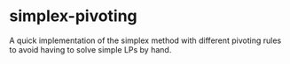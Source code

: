 # simplex-pivoting

A quick implementation of the simplex method with different pivoting rules to avoid having to solve simple LPs by hand.